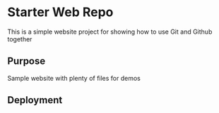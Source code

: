 # Starter Web Repo

This is a simple website project for 
showing how to use Git and Github together

## Purpose

Sample website with plenty of files for demos

## Deployment